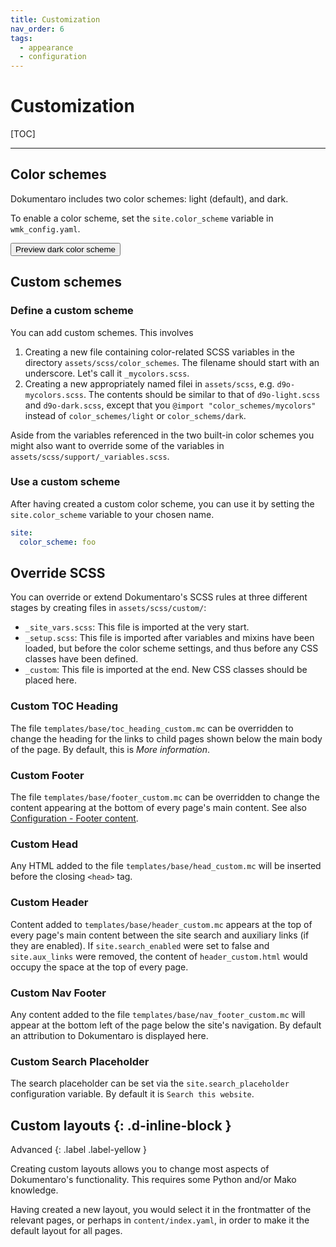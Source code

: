 ```yaml
---
title: Customization
nav_order: 6
tags:
  - appearance
  - configuration
---
```


# Customization

[TOC]

---

## Color schemes

Dokumentaro includes two color schemes: light (default), and dark.

To enable a color scheme, set the `site.color_scheme` variable in `wmk_config.yaml`.


<button class="btn js-toggle-dark-mode">Preview dark color scheme</button>

<script>
const toggleDarkMode = document.querySelector('.js-toggle-dark-mode');

d9o.addEvent(toggleDarkMode, 'click', function(){
  if (d9o.getTheme() === 'dark') {
    d9o.setTheme('default');
    toggleDarkMode.textContent = 'Preview dark color scheme';
  } else {
    d9o.setTheme('dark');
    toggleDarkMode.textContent = 'Return to the light side';
  }
});
</script>

## Custom schemes

### Define a custom scheme

You can add custom schemes. This involves

1. Creating a new file containing color-related SCSS variables in the directory `assets/scss/color_schemes`. The filename should start with an underscore. Let's call it `_mycolors.scss`.
2. Creating a new appropriately named filei in `assets/scss`, e.g. `d9o-mycolors.scss`. The contents should be similar to that of `d9o-light.scss` and `d9o-dark.scss`, except that you `@import "color_schemes/mycolors"` instead of `color_schemes/light` or `color_schems/dark`.

Aside from the variables referenced in the two built-in color schemes you might also want to override some of the variables in `assets/scss/support/_variables.scss`.

### Use a custom scheme

After having created a custom color scheme, you can use it by setting the `site.color_scheme` variable to your chosen name.

```yaml
site:
  color_scheme: foo
```

## Override SCSS

You can override or extend Dokumentaro's SCSS rules at three different stages by creating files in `assets/scss/custom/`:

- `_site_vars.scss`: This file is imported at the very start.
- `_setup.scss`: This file is imported after variables and mixins have been loaded, but before the color scheme settings, and thus before any CSS classes have been defined.
- `_custom`: This file is imported at the end. New CSS classes should be placed here.


### Custom TOC Heading

The file `templates/base/toc_heading_custom.mc` can be overridden to change the heading for the links to child pages shown below the main body of the page. By default, this is *More information*.

### Custom Footer

The file `templates/base/footer_custom.mc` can be overridden to change the content appearing at the bottom of every page's main content. See also [Configuration - Footer content](../configuration/#footer-content).

### Custom Head

Any HTML added to the file `templates/base/head_custom.mc` will be inserted before the closing `<head>` tag.

### Custom Header

Content added to `templates/base/header_custom.mc` appears at the top of every page's main content between the site search and auxiliary links (if they are enabled). If `site.search_enabled` were set to false and `site.aux_links` were removed, the content of `header_custom.html` would occupy the space at the top of every page.

### Custom Nav Footer

Any content added to the file `templates/base/nav_footer_custom.mc` will appear at the bottom left of the page below the site's navigation. By default an attribution to Dokumentaro is displayed here.

### Custom Search Placeholder

The search placeholder can be set via the `site.search_placeholder` configuration variable. By default it is `Search this website`.

## Custom layouts {: .d-inline-block }

Advanced
{: .label .label-yellow }

Creating custom layouts allows you to change most aspects of Dokumentaro's functionality. This requires some Python and/or Mako knowledge.

Having created a new layout, you would select it in the frontmatter of the relevant pages, or perhaps in `content/index.yaml`, in order to make it the default layout for all pages.

